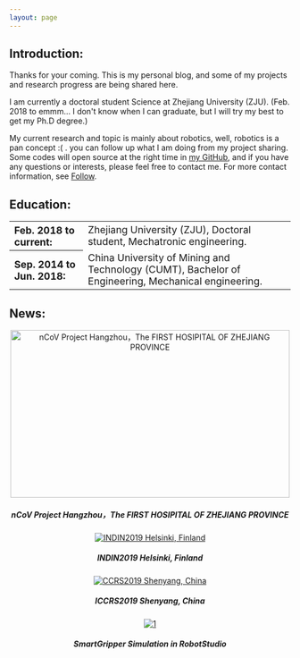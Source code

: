 ```yaml
---
layout: page
---
```


<h2>Introduction:</h2>

<p> 
Thanks for your coming. This is my personal blog, and some of my projects and research progress are being shared here.
</p>
<p> 
I am currently a doctoral student Science at Zhejiang University (ZJU). (Feb. 2018 to emmm... I don't know when I can graduate, but I will try my best to get my Ph.D degree.)
</p>
<P> 
My current research and topic is mainly about robotics, well, robotics is a pan concept :( . you can follow up what I am doing from my project sharing. Some codes will open source at the right time in <a href="https://github.com/HonghaoLYU" target="_blank">my GitHub</a>, and if you have any questions or interests, please feel free to contact me. For more contact information, see <a href="/english/follow" target="_blank">Follow</a>.
</p>

<h2>Education:</h2>

<table>
  <tr>
    <th style="font-size:1.1em; text-align:left;">Feb. 2018 to current:</th>
    <td style="font-size:1.1em; text-align:left;" >Zhejiang University (ZJU), Doctoral student, Mechatronic engineering.</td>
  </tr>
  <tr>
    <th style="font-size:1.1em; text-align:left;">Sep. 2014 to Jun. 2018:</th>
    <td style="font-size:1.1em; text-align:left;">China University of Mining and Technology (CUMT), Bachelor of Engineering, Mechanical engineering.</td>
  </tr>
</table>

<h2>News:</h2>

<script src="/js/swiper.min.js"></script>

<div class="swiper-container">
    <div class="swiper-wrapper">
        <div class="swiper-slide" style="text-align:center">
          <a href="https://honghaolyu.github.io/chinese/projets" target="_blank"> 
          <img src="https://honghaolyu.github.io//assets/images/2019nCOV_certification.jpg"  width="500" height="300" alt="nCoV Project Hangzhou，The FIRST HOSIPITAL OF ZHEJIANG PROVINCE"/> </a> 
          <h5>nCoV Project Hangzhou，The FIRST HOSIPITAL OF ZHEJIANG PROVINCE</h5>
        </div>
        <div class="swiper-slide" style="text-align:center"> 
          <a href="https://honghaolyu.github.io/english/2019/07/26/indin19-log.html" target="_blank"> 
          <img src="https://honghaolyu.github.io/assets/images/posts/1-1.jpg" alt="INDIN2019 Helsinki, Finland"/> </a> 
          <h5>INDIN2019 Helsinki, Finland</h5>
        </div>
        <div class="swiper-slide" style="text-align:center"> 
          <a href="https://honghaolyu.github.io/english/2019/08/14/ccrs2019-log.html" target="_blank"> 
          <img src="https://honghaolyu.github.io/assets/images/posts/2-1.jpg" alt="CCRS2019 Shenyang, China"/> </a> 
          <h5>ICCRS2019 Shenyang, China</h5>
        </div>
        <div class="swiper-slide" style="text-align:center"> 
          <a href="https://honghaolyu.github.io/english/2019/09/01/yumi-smartgripper-simulation.html" target="_blank"> 
          <img src="https://honghaolyu.github.io/assets/images/posts/3-1.jpg" alt="1"/> </a> 
          <h5>SmartGripper Simulation in RobotStudio</h5>
          <p> &ensp; </p>
        </div>
    </div>
    <!-- 如果需要分页器 -->
    <div class="swiper-pagination"></div>
    <!-- 如果需要导航按钮 -->
    <div class="swiper-button-prev"></div>
    <div class="swiper-button-next"></div>
</div>

<script>        
  var mySwiper = new Swiper ('.swiper-container', {
    direction: 'horizontal', // 垂直切换选项
    loop: true, // 循环模式选项
    autoplay: true,
    // width: 600px;
    // height: 300px;

    // 如果需要分页器
    pagination: {
      el: '.swiper-pagination',
    },
    
    // 如果需要前进后退按钮
    navigation: {
      nextEl: '.swiper-button-next',
      prevEl: '.swiper-button-prev',
    },
    
    // 如果需要滚动条
    // scrollbar: {
    //   el: '.swiper-scrollbar',
    // },
  })        
</script>

<!-- {% include comments.html %} -->

